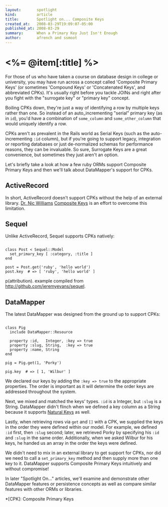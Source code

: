 ```yaml
---
layout:       spotlight
kind:         article
title:        Spotlight on... Composite Keys
created_at:   2008-03-29T19:09:07-05:00
published_at: 2008-03-29
summary:      When a Primary Key Just Isn't Enough
author:       afrench and ssmoot
---
```


<%= @item[:title] %>
================

For those of us who have taken a course on database design in college or
university, you may have run across a concept called 'Composite Primary Keys'
(or sometimes 'Compound Keys' or 'Concatenated Keys', and abbreviated CPKs).
It's usually right before you tackle JOINs and right after you fight with the
"surrogate key" or "primary key" concept.

Boiling CPKs down, they're just a way of identifying a row by multiple keys
rather than one. So instead of an auto_incrementing "serial" primary key (as in
`id`), you'd have a combination of `some_column` and `some_other_column` that
would uniquely identify a row.

CPKs aren't as prevalent in the Rails world as Serial Keys (such as the
auto-incrementing `:id` column), but if you're going to support legacy,
integration or reporting databases or just de-normalized schemas for performance
reasons, they can be invaluable. So sure, Surrogate Keys are a great
convenience, but sometimes they just aren't an option.

Let's briefly take a look at how a few ruby ORMs support Composite Primary Keys
and then we'll talk about DataMapper's support for CPKs.

ActiveRecord
------------

In short, ActiveRecord doesn't support CPKs without the help of an external
library. [Dr. Nic Williams](http://drnicwilliams.com/about/)
[Composite Keys](http://compositekeys.rubyforge.org/) is an effort to overcome
this limitation.

Sequel
------

Unlike ActiveRecord, Sequel supports CPKs natively:

<pre><code class="language-ruby">
class Post < Sequel::Model
  set_primary_key [ :category, :title ]
end

post = Post.get('ruby', 'hello world')
post.key  # => [ 'ruby', 'hello world' ]
</code></pre>

p(attribution). example compiled from <http://github.com/jeremyevans/sequel>.

DataMapper
----------

The latest DataMapper was designed from the ground up to support CPKs:

<pre><code class="language-ruby">
class Pig
  include DataMapper::Resource

  property :id,   Integer, :key => true
  property :slug, String,  :key => true
  property :name, String
end

pig = Pig.get(1, 'Porky')

pig.key  # => [ 1, 'Wilbur' ]
</code></pre>

We declared our keys by adding the `:key => true` to the appropriate properties.
The order is important as it will determine the order keys are addressed
throughout the system.

Next, we mixed and matched the keys' types. `:id` is a Integer, but `:slug` is a
String. DataMapper didn't flinch when we defined a key column as a String
because it supports [Natural Keys](http://en.wikipedia.org/wiki/Natural_key) as
well.

Lastly, when retrieving rows via `get` and `[]` with a CPK, we supplied the keys
in the order they were defined within our model. For example, we defined `:id`
first, then `:slug` second; later, we retrieved Porky by specifying his `:id`
and `:slug` in the same order. Additionally, when we asked Wilbur for his keys,
he handed us an array in the order the keys were defined.

We didn't need to mix in an external library to get support for CPKs, nor did we
need to call a `set_primary_key` method and then supply more than one key to it.
DataMapper supports Composite Primary Keys intuitively and without compromise!

In later "Spotlight On..." articles, we'll examine and demonstrate other
DataMapper features or persistence concepts as well as compare similar features
with other ORMs or libraries.

*[CPK]: Composite Primary Keys
